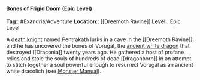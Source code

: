 #### Bones of Frigid Doom (Epic Level)
**Tag**:: #Exandria/Adventure
**Location**:: [[Dreemoth Ravine]]
**Level**:: Epic Level

 A [death knight](https://www.dndbeyond.com/monsters/death-knight) named Pentrakath lurks in a cave in the [[Dreemoth Ravine]], and he has uncovered the bones of Vorugal, the [ancient white dragon](https://www.dndbeyond.com/monsters/ancient-white-[[dragon]]) that destroyed [[Draconia]] twenty years ago. He gathered a host of profane relics and stole the souls of hundreds of dead [[dragonborn]] in an attempt to stitch together a soul powerful enough to resurrect Vorugal as an ancient white dracolich (see [Monster Manual](https://www.dndbeyond.com/sources/mm "Monster Manual")).
